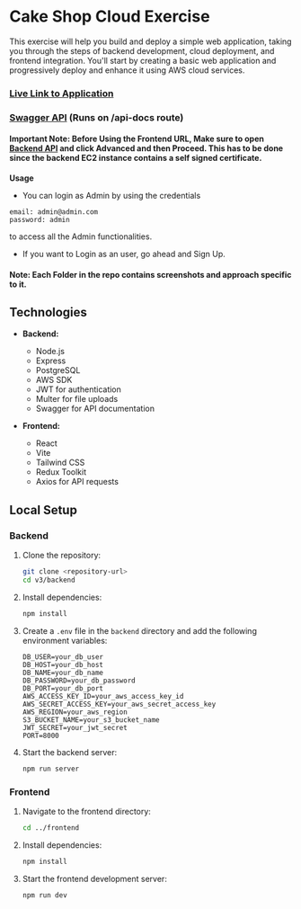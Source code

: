 # Cake Shop Cloud Exercise

This exercise will help you build and deploy a simple web application, taking you through the steps of backend development, cloud deployment, and frontend integration. You'll start by creating a basic web application and progressively deploy and enhance it using AWS cloud services.

### [Live Link to Application](https://main.d2nqntl6coijj2.amplifyapp.com/signup)
### [Swagger API](https://13.127.23.163/api-docs) (Runs on **/api-docs** route)
#### Important Note: Before Using the Frontend URL, Make sure to open [Backend API](https://13.127.23.163/) and click Advanced and then Proceed. This has to be done since the backend EC2 instance contains a self signed certificate.

**Usage**
- You can login as Admin by using the credentials
```
email: admin@admin.com
password: admin
```
to access all the Admin functionalities.
- If you want to Login as an user, go ahead and Sign Up.
  
#### Note: Each Folder in the repo contains screenshots and approach specific to it.

## Technologies

- **Backend:**
  - Node.js
  - Express
  - PostgreSQL
  - AWS SDK
  - JWT for authentication
  - Multer for file uploads
  - Swagger for API documentation

- **Frontend:**
  - React
  - Vite
  - Tailwind CSS
  - Redux Toolkit
  - Axios for API requests


## Local Setup

### Backend

1. Clone the repository:
   ```bash
   git clone <repository-url>
   cd v3/backend
   ```

2. Install dependencies:
   ```bash
   npm install
   ```

3. Create a `.env` file in the `backend` directory and add the following environment variables:
   ```plaintext
   DB_USER=your_db_user
   DB_HOST=your_db_host
   DB_NAME=your_db_name
   DB_PASSWORD=your_db_password
   DB_PORT=your_db_port
   AWS_ACCESS_KEY_ID=your_aws_access_key_id
   AWS_SECRET_ACCESS_KEY=your_aws_secret_access_key
   AWS_REGION=your_aws_region
   S3_BUCKET_NAME=your_s3_bucket_name
   JWT_SECRET=your_jwt_secret
   PORT=8000
   ```

4. Start the backend server:
   ```bash
   npm run server
   ```

### Frontend

1. Navigate to the frontend directory:
   ```bash
   cd ../frontend
   ```

2. Install dependencies:
   ```bash
   npm install
   ```

3. Start the frontend development server:
   ```bash
   npm run dev
   ```
